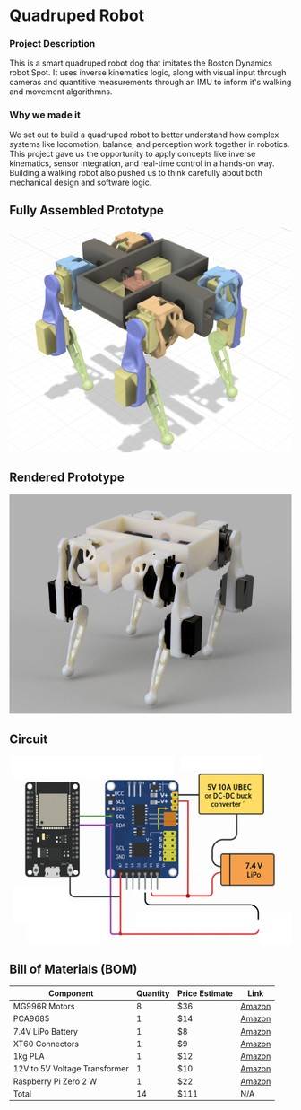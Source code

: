 # Quadruped Robot

### Project Description

This is a smart quadruped robot dog that imitates the Boston Dynamics robot Spot. It uses inverse kinematics logic, along with visual input through cameras and quantitive measurements through an IMU to inform it's walking and movement algorithmns. 


### Why we made it

We set out to build a quadruped robot to better understand how complex systems like locomotion, balance, and perception work together in robotics. This project gave us the opportunity to apply concepts like inverse kinematics, sensor integration, and real-time control in a hands-on way. Building a walking robot also pushed us to think carefully about both mechanical design and software logic.

## Fully Assembled Prototype 
![CAD](img/day4_1.png)

## Rendered Prototype 
![CAD](img/render.png)

## Circuit 
![Circuitry](img/circuitdiagram.png)

## Bill of Materials (BOM)

| Component                           | Quantity | Price Estimate | Link |
|-------------------------------------|----------|----------------|------|
| MG996R Motors                       | 8        | $36        | [Amazon](https://www.amazon.com/6-Pack-MG996R-Torque-Digital-Helicopter/dp/B07MFK266B/ref=asc_df_B0BMM1G74B?mcid=895b588916e63ac8979880c805978872&hvocijid=14981104030393967827-B0BMM1G74B-&hvexpln=73&tag=hyprod-20&linkCode=df0&hvadid=721245378154&hvpos=&hvnetw=g&hvrand=14981104030393967827&hvpone=&hvptwo=&hvqmt=&hvdev=c&hvdvcmdl=&hvlocint=&hvlocphy=9007587&hvtargid=pla-2281435179018&th=1) |
| PCA9685                             | 1        | $14            | [Amazon](https://www.amazon.com/HiLetgo-PCA9685-Channel-12-Bit-Arduino/dp/B07BRS249H/ref=sr_1_1_sspa?crid=23PBH9MR11NR3&dib=eyJ2IjoiMSJ9.K8E8lR6SJTCT20R4w3dp2WKv3ytACOiSBWQcGH08smWSlCXtz7XgDCyFnZ_gcVe2dEEXjvic6CCSOO1kHDambBWjUWGrWIJYlO6f_m79qbhOEXqG0aLm66LBFJZUTy0OFIgKEa4aObNYtcLky7pP3za-gu2NZNPvBzu8Bj4k4uOx-WY5QeQicOVYAY-MnuEOHaEKGRaoBpRu4Tk-Dt6G6qyFgM7wjFg3VPR9VA-Cx2M.YYJRKkS-cEUj1t-PUgqbqWOas5KVWs-Q6icrg3tflYc&dib_tag=se&keywords=PCA9685&qid=1752531396&s=toys-and-games&sprefix=pca9685%2Ctoys-and-games%2C108&sr=1-1-spons&sp_csd=d2lkZ2V0TmFtZT1zcF9hdGY&psc=1) |
| 7.4V LiPo Battery                   | 1        | $8             | [Amazon](https://www.amazon.com/Gens-ace-1000mAh-Helicopter-Airplane/dp/B012CMFAL2/ref=sr_1_5_sspa?dib=eyJ2IjoiMSJ9.nS8zoemXtTE8NTp8gLz_GgObRCr7l7LRoCXU45ULYA5lrBwVX3RqB5chiYO7AnePcXALKVyj28KecvmEWg9XfFn-o3SYVSiMjf4prBAgC05H8_nAUHSIZBhSduMNgtXjNqdJrfenRehfImfHyUX3RDkxgR2bEbtUvCsWm-pjv89qBIbqixA_eEijPahdZbNkKIonu9oly_EBpzIY3os8Y9g5AW3wYwBynsX2gR15qSk-2Ztlfi3S7OZJkZK73ImCRxJbYtT-qCtNLQheET8recLfCJ2kYZlYMjyWmBZyemg.aFSKIQSmPXytd3R4ZDSO-JuTTkN370hm2Bf7s5zpl-o&dib_tag=se&keywords=7.4V+%282S%29+LiPo&qid=1752708819&sr=8-5-spons&sp_csd=d2lkZ2V0TmFtZT1zcF9hdGY&psc=1)
| XT60 Connectors              | 1               | $9              | [Amazon](https://www.amazon.com/Pairs-Female-Connector-Silicon-Battery/dp/B07QH249CR/ref=sr_1_11?crid=2Q56W344FN55P&dib=eyJ2IjoiMSJ9.nngpRUVRf-DUgyRDqeJY9vdU0cMqA_02N_U8sDkrIEAtmZ1iJ1q1ZNx6ShGuKxn0Dtx1ORqsrY77WSiGVR7FQNoTPzKgc3yXwCDGulzXYo35mt7GONtiUoZNxVzt44iLMZ4zg8S-wu2VGJG2wDMWM9sJMIsq7KWVs0ONYNPlQEiT18tCS51FweuicbFQ8uAgBpq_MEqPX4ggIKRx0PQu5yvdBACARmPvOYuljv-Vi6XBEsnbruduSDk_OlB8DRYeLf4j4iAqbS2JhS3_Thqk3LJsnxe2v5oNzYwB-o1sIDI.gGUBmpCAWNn8I4ges7l_pFt6xGPn5RnJWWRhuMnntdU&dib_tag=se&keywords=xt60+connector&qid=1752709748&sprefix=xt%2Caps%2C111&sr=8-11) 
| 1kg PLA                             | 1        | $12            | [Amazon](https://www.amazon.com/eSUN-Printing-Filament-Printer-Printers/dp/B0CX1J7KXJ/ref=pd_bxgy_d_sccl_1/147-5213834-7101964?pd_rd_w=r18M4&content-id=amzn1.sym.de9a1315-b9df-4c24-863c-7afcb2e4cc0a&pf_rd_p=de9a1315-b9df-4c24-863c-7afcb2e4cc0a&pf_rd_r=WXVSVVBAJZ0PTHANJJD1&pd_rd_wg=qCejd&pd_rd_r=98d760e6-7ac8-4313-887c-811cc6ee6251&pd_rd_i=B0CX17W7DX&th=1) |
| 12V to 5V Voltage Transformer       | 1        | $10             | [Amazon](https://www.amazon.com/VOLRANTISE-Converter-Voltage-Regulator-Transformer/dp/B09WZ9DC9W/ref=sr_1_1_sspa?crid=1H72N4HAQF4TO&dib=eyJ2IjoiMSJ9.6_PEK-XO0rSnnr_wx3-z-oRYOH9WR49jl9Xul-m4QfPEHbvHl5swrXt5uwW98O5imOETmMBVh3Pex7x_IPD5OeCgKrK_IgI5YbCKmpib4ToQs7U-vwr5QP0zQvNNkVHmaVq8dB1tXs_yqnsRubKGyyq-Gme4_lDAXixsHlRKAkO2UKzpYGns-xeLhFgWfMg3eS99veSm9a9Dv6fpy2KTrCSAmEEOmZdQxFAbJ5pR5fQ.4xJDbfwcJAoW4umYmHvj8vvVMw5hBgy5NnmDEC9v6pA&dib_tag=se&keywords=DC%2B12V%2F24V%2Bto%2B5V%2B10A%2BConverter%2B-%2BVoltage%2BRegulator%2BStep%2BDown%2BBuck%2BConverter%2BPower%2BSupply%2BTransformer%2B(12V%2F24V%2Bto%2B5V%2B10A)&qid=1752709920&sprefix=dc%2B12v%2F24v%2Bto%2B5v%2B10a%2Bconverter%2B-%2Bvoltage%2Bregulator%2Bstep%2Bdown%2Bbuck%2Bconverter%2Bpower%2Bsupply%2Btransformer%2B12v%2F24v%2Bto%2B5v%2B10a%2B%2Caps%2C57&sr=8-1-spons&sp_csd=d2lkZ2V0TmFtZT1zcF9hdGY&th=1)|
| Raspberry Pi Zero 2 W        | 1                | $22             | [Amazon](https://www.amazon.com/Raspberry-Zero-Bluetooth-RPi-2W/dp/B09LH5SBPS/ref=sr_1_1?crid=YBII58N2AFOE&dib=eyJ2IjoiMSJ9.3BENuF2Ktu1UHOlVshSOQZzPdcY9VetMFfLCt_cnJtKyG4m6kvjrZYj-Upstp7VqZ5hGCCLio9i8bRsnCZtpddN0fAAcCS9_AriKg-FHo6dtItEyPG7QCAOOMKk0KFGWQvbmohc-ScqLmoSfzOmZhhLlL2TRA_TMIk8vky2aN5XNiiVgrpjahg-J-Ae5p7Lnex38wwuj6Kzxu4ORkyE7moN_XeOC9_llyhx8fib8soY.Dmye3VPpw5p6UiQxGGoaQT12ZmI4RLMhwQkPma2joDM&dib_tag=se&keywords=raspberry+pi+0&qid=1752877463&sprefix=raspberry+pi+0%2Caps%2C212&sr=8-1)
| Total                        | 14               | $111             | N/A |

